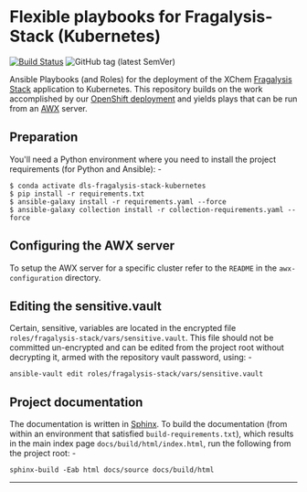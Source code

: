 # Flexible playbooks for Fragalysis-Stack (Kubernetes)

[![Build Status](https://travis-ci.com/InformaticsMatters/dls-fragalysis-stack-kubernetes.svg?branch=master)](https://travis-ci.com/InformaticsMatters/dls-fragalysis-stack-kubernetes)
![GitHub tag (latest SemVer)](https://img.shields.io/github/v/tag/informaticsmatters/dls-fragalysis-stack-kubernetes)

Ansible Playbooks (and Roles) for the deployment of the XChem [Fragalysis Stack]
application to Kubernetes. This repository builds on the work accomplished
by our [OpenShift deployment] and yields plays that can be run from an [AWX]
server.

## Preparation
You'll need a Python environment where you need to install the project
requirements (for Python and Ansible): -

    $ conda activate dls-fragalysis-stack-kubernetes
    $ pip install -r requirements.txt
    $ ansible-galaxy install -r requirements.yaml --force
    $ ansible-galaxy collection install -r collection-requirements.yaml --force

## Configuring the AWX server
To setup the AWX server for a specific cluster refer to the `README`
in the `awx-configuration` directory.

## Editing the sensitive.vault
Certain, sensitive, variables are located in the encrypted file
`roles/fragalysis-stack/vars/sensitive.vault`. This file should not be
committed un-encrypted and can be edited from the project root without 
decrypting it, armed with the repository vault password, using: -

    ansible-vault edit roles/fragalysis-stack/vars/sensitive.vault

## Project documentation
The documentation is written in [Sphinx]. To build the documentation
(from within an environment that satisfied `build-requirements.txt`),
which results in the main index page `docs/build/html/index.html`,
run the following from the project root: -

    sphinx-build -Eab html docs/source docs/build/html

---

[awx]: https://github.com/ansible/awx
[fragalysis stack]: https://github.com/xchem/fragalysis-stack.git
[openshift deployment]: https://github.com/InformaticsMatters/dls-fragalysis-stack-openshift.git
[sphinx]: https://pypi.org/project/Sphinx/
[notes]: https://raw.githubusercontent.com/InformaticsMatters/okd-orchestrator/master/README-SPHINX.md

